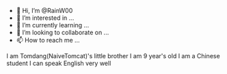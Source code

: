 - 👋 Hi, I’m @RainW00
- 👀 I’m interested in ...
- 🌱 I’m currently learning ...
- 💞️ I’m looking to collaborate on ...
- 📫 How to reach me ...

<!---
RainW00/RainW00 is a ✨ special ✨ repository because its `README.md` (this file) appears on your GitHub profile.
You can click the Preview link to take a look at your changes.
--->
I am Tomdang(NaiveTomcat)'s little brother
I am 9 year's old
I am a Chinese student
I can speak English very well
